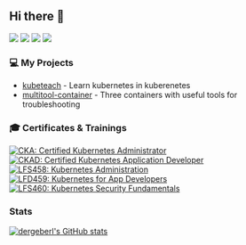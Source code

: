 ## Hi there :wave:



[![](https://img.shields.io/badge/Twitter-1DA1F2?style=for-the-badge&logo=twitter&logoColor=white)](https://twitter.com/dergeberl)
[![](https://img.shields.io/badge/GitHub-100000?style=for-the-badge&logo=github&logoColor=white)](https://github.com/dergeberl)
[![](https://img.shields.io/badge/LinkedIn-0077B5?style=for-the-badge&logo=linkedin&logoColor=white)](https://www.linkedin.com/in/maximilian-geberl/)
[![](https://img.shields.io/badge/Xing-0698A0?style=for-the-badge&logo=xing&logoColor=white)](https://www.xing.com/profile/Maximilian_Geberl)

### :computer: My Projects

- [kubeteach](https://github.com/dergeberl/kubeteach) - Learn kubernetes in kuberenetes
- [multitool-container](https://github.com/dergeberl/multitool-container) - Three containers with useful tools for troubleshooting



### :mortar_board: Certificates & Trainings

<!--START_SECTION:badges-->

[![CKA: Certified Kubernetes Administrator](https://images.credly.com/size/110x110/images/8b8ed108-e77d-4396-ac59-2504583b9d54/cka_from_cncfsite__281_29.png)](http://www.credly.com/badges/225d234f-0c4d-4a87-82d1-12a021fd4df1 "CKA: Certified Kubernetes Administrator")
[![CKAD: Certified Kubernetes Application Developer](https://images.credly.com/size/110x110/images/f88d800c-5261-45c6-9515-0458e31c3e16/ckad_from_cncfsite.png)](http://www.credly.com/badges/b2d7a1ef-3967-418a-b9e9-65e2adf80825 "CKAD: Certified Kubernetes Application Developer")
[![LFS458: Kubernetes Administration](https://images.credly.com/size/110x110/images/ed2a2973-5dd0-43b8-9f43-ccd00db9b160/LF_logobadge.png)](http://www.credly.com/badges/cbc881fb-59bb-47e1-bca7-1111fb3ff7f7 "LFS458: Kubernetes Administration")
[![LFD459: Kubernetes for App Developers](https://images.credly.com/size/110x110/images/d2d0c23b-5e65-4eba-8d72-927a3a9c2a0b/LF_logobadge.png)](http://www.credly.com/badges/929c2192-08fb-427d-8783-e4f578321eb3 "LFD459: Kubernetes for App Developers")
[![LFS460: Kubernetes Security Fundamentals](https://images.credly.com/size/110x110/images/e43a62e0-ce7b-40c2-9f04-ab0f3809f827/LF_logobadge.png)](http://www.credly.com/badges/55f47a64-4cf2-4889-81a2-b87d128649fb "LFS460: Kubernetes Security Fundamentals")
<!--END_SECTION:badges-->

### Stats


[![dergeberl's GitHub stats](https://github-readme-stats.vercel.app/api?username=dergeberl)](https://github.com/anuraghazra/github-readme-stats)

